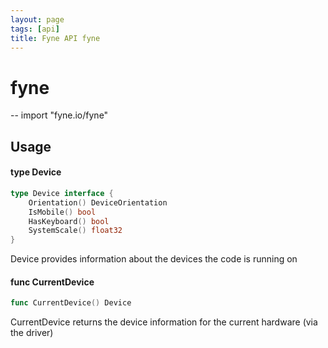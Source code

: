 ```yaml
---
layout: page
tags: [api]
title: Fyne API fyne
---
```


# fyne
--
    import "fyne.io/fyne"

## Usage

#### type Device

```go
type Device interface {
	Orientation() DeviceOrientation
	IsMobile() bool
	HasKeyboard() bool
	SystemScale() float32
}
```

Device provides information about the devices the code is running on

#### func  CurrentDevice

```go
func CurrentDevice() Device
```
CurrentDevice returns the device information for the current hardware (via the driver)
